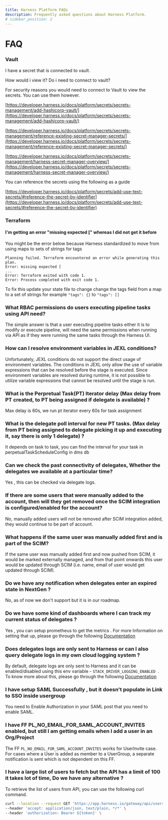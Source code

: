 ```yaml
---
title: Harness Platform FAQs
description: Frequently asked questions about Harness Platform.
# sidebar_position: 2
---
```

# FAQ


### Vault

I have a secret that is connected to vault.

How would i view it? Do i need to connect to vault?

For security reasons you would need to connect to Vault to view the secrets.  You can use them however.

[https://developer.harness.io/docs/platform/secrets/secrets-management/add-hashicorp-vault/](https://developer.harness.io/docs/platform/secrets/secrets-management/add-hashicorp-vault/)

[https://developer.harness.io/docs/platform/secrets/secrets-management/reference-existing-secret-manager-secrets/](https://developer.harness.io/docs/platform/secrets/secrets-management/reference-existing-secret-manager-secrets/)

[https://developer.harness.io/docs/platform/secrets/secrets-management/harness-secret-manager-overview/](https://developer.harness.io/docs/platform/secrets/secrets-management/harness-secret-manager-overview/)

You can reference the secrets using the following as a guide

[https://developer.harness.io/docs/platform/secrets/add-use-text-secrets/#reference-the-secret-by-identifier](https://developer.harness.io/docs/platform/secrets/add-use-text-secrets/#reference-the-secret-by-identifier)

### Terraform

#### I'm getting an error "missing expected [" whereas I did not get it before

You might be the error below because Harness standardized to move from using maps to sets of strings for tags

```
Planning failed. Terraform encountered an error while generating this plan.
Error: missing expected [
...
Error: Terraform exited with code 1.
Error: Process completed with exit code 1.
```

To fix this update your state file to change change the tags field from a map to a set of strings for example `"tags": {}` to `"tags": []`

### What RBAC permissions do users executing pipeline tasks using API need? 

The simple answer is that a user executing pipeline tasks either it is to modify or execute pipeline, will need the same permissions when running via API as if they were running the same tasks through the Harness UI. 

### How can I resolve environment variables in JEXL conditions?

Unfortunately, JEXL conditions do not support the direct usage of environment variables. The conditions in JEXL only allow the use of variable expressions that can be resolved before the stage is executed. Since environment variables are resolved during runtime, it is not possible to utilize variable expressions that cannot be resolved until the stage is run.

### What is the Perpretual Task(PT) Iterator delay (Max delay from PT created, to PT being assigned if delegate is available) ?

Max delay is 60s, we run pt iterator every 60s for task assignment

### What is the delegate poll interval for new PT tasks. (Max delay from PT being assigned to delegate picking it up and executing it, say there is only 1 delegate) ?

It depends on task to task, you can find the interval for your task in perpetualTaskScheduleConfig in dms db

### Can we check the past connectivity of delegates, Whether the delegates we available at a particular time?

Yes , this can be checked via delegate logs.

### If there are some users that were manually added to the account, then will they get removed once the SCIM integration is configured/enabled for the account?

No, manually added users will not be removed after SCIM integration added, they would continue to be part of account.

### What happens if the same user was manually added first and is part of the SCIM?

If the same user was manually added first and now pushed from SCIM, it would be marked externally managed, and from that point onwards this user would be updated through SCIM (i.e. name, email of user would get updated through SCIM).

### Do we have any notification when delegates enter an expired state in NextGen ?

No, as of now we don't support but it is in our roadmap.

### Do we have some kind of dashboards where I can track my current status of delegates ?

Yes , you can setup prometheus to get the metrics . For more Information on setting that up, please go through the following [Documentation](https://developer.harness.io/docs/platform/delegates/manage-delegates/delegate-metrics)

### Does delegates logs are only sent to Harness or can I also query delegate logs in my own cloud logging system ?

By default, delegate logs are only sent to Harness and it can be enabled/disabled using this env variable - `STACK_DRIVER_LOGGING_ENABLED
`. To know more about this, please go through the following [Documentation](https://developer.harness.io/docs/platform/delegates/delegate-reference/delegate-environment-variables/#stack_driver_logging_enabled)

### I have setup SAML Successfully , but it doesn't populate in Link to SSO inside usergroup 

You need to Enable Authorization in your SAML post that you need to enable SAML.

### I have FF PL_NO_EMAIL_FOR_SAML_ACCOUNT_INVITES enabled, but still I am getting emails when I add a user in an Org/Project

The FF `PL_NO_EMAIL_FOR_SAML_ACCOUNT_INVITES` works for UserInvite case. For cases where a User is added as member to a UserGroup, a separate notification is sent which is not dependent on this FF.

### I have a large list of users to fetch but the API has a limit of 100 it takes lot of time, Do we have any alternative ?

To retrieve the list of users from API, you can use the following curl command.

```bash
curl --location --request GET 'https://app.harness.io/gateway/api/users?accountId=<AccountId>&limit=3000&offset=0' \
--header 'accept: application/json, text/plain, */*' \
--header 'authorization: Bearer ${token}' \
